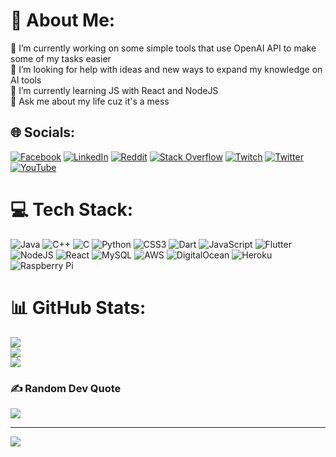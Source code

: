 # 💫 About Me:
🔭 I’m currently working on some simple tools that use OpenAI API to make some of my tasks easier<br>🤝 I’m looking for help with ideas and new ways to expand my knowledge on AI tools<br>🌱 I’m currently learning JS with React and NodeJS<br>💬 Ask me about my life cuz it's a mess


## 🌐 Socials:
[![Facebook](https://img.shields.io/badge/Facebook-%231877F2.svg?logo=Facebook&logoColor=white)](https://facebook.com/mrpho3nix) [![LinkedIn](https://img.shields.io/badge/LinkedIn-%230077B5.svg?logo=linkedin&logoColor=white)](https://linkedin.com/in/asaad-falah-7a7039153) [![Reddit](https://img.shields.io/badge/Reddit-%23FF4500.svg?logo=Reddit&logoColor=white)](https://reddit.com/user/u/F1reCub3s) [![Stack Overflow](https://img.shields.io/badge/-Stackoverflow-FE7A16?logo=stack-overflow&logoColor=white)](https://stackoverflow.com/users/17655640) [![Twitch](https://img.shields.io/badge/Twitch-%239146FF.svg?logo=Twitch&logoColor=white)](https://twitch.tv/notspacegoat) [![Twitter](https://img.shields.io/badge/Twitter-%231DA1F2.svg?logo=Twitter&logoColor=white)](https://twitter.com/mov_r0) [![YouTube](https://img.shields.io/badge/YouTube-%23FF0000.svg?logo=YouTube&logoColor=white)](https://youtube.com/@asadrealy) 

# 💻 Tech Stack:
![Java](https://img.shields.io/badge/java-%23ED8B00.svg?style=flat&logo=java&logoColor=white) ![C++](https://img.shields.io/badge/c++-%2300599C.svg?style=flat&logo=c%2B%2B&logoColor=white) ![C](https://img.shields.io/badge/c-%2300599C.svg?style=flat&logo=c&logoColor=white) ![Python](https://img.shields.io/badge/python-3670A0?style=flat&logo=python&logoColor=ffdd54) ![CSS3](https://img.shields.io/badge/css3-%231572B6.svg?style=flat&logo=css3&logoColor=white) ![Dart](https://img.shields.io/badge/dart-%230175C2.svg?style=flat&logo=dart&logoColor=white) ![JavaScript](https://img.shields.io/badge/javascript-%23323330.svg?style=flat&logo=javascript&logoColor=%23F7DF1E) ![Flutter](https://img.shields.io/badge/Flutter-%2302569B.svg?style=flat&logo=Flutter&logoColor=white) ![NodeJS](https://img.shields.io/badge/node.js-6DA55F?style=flat&logo=node.js&logoColor=white) ![React](https://img.shields.io/badge/react-%2320232a.svg?style=flat&logo=react&logoColor=%2361DAFB) ![MySQL](https://img.shields.io/badge/mysql-%2300f.svg?style=flat&logo=mysql&logoColor=white) ![AWS](https://img.shields.io/badge/AWS-%23FF9900.svg?style=flat&logo=amazon-aws&logoColor=white) ![DigitalOcean](https://img.shields.io/badge/DigitalOcean-%230167ff.svg?style=flat&logo=digitalOcean&logoColor=white) ![Heroku](https://img.shields.io/badge/heroku-%23430098.svg?style=flat&logo=heroku&logoColor=white) ![Raspberry Pi](https://img.shields.io/badge/-RaspberryPi-C51A4A?style=flat&logo=Raspberry-Pi)
# 📊 GitHub Stats:
![](https://github-readme-stats.vercel.app/api?username=Shiro-Koi&theme=shades-of-purple&hide_border=false&include_all_commits=true&count_private=false)<br/>
![](https://github-readme-streak-stats.herokuapp.com/?user=Shiro-Koi&theme=shades-of-purple&hide_border=false)<br/>
![](https://github-readme-stats.vercel.app/api/top-langs/?username=Shiro-Koi&theme=shades-of-purple&hide_border=false&include_all_commits=true&count_private=false&layout=compact)

### ✍️ Random Dev Quote
![](https://quotes-github-readme.vercel.app/api?type=horizontal&theme=tokyonight)

---
[![](https://visitcount.itsvg.in/api?id=Shiro-Koi&icon=0&color=6)](https://visitcount.itsvg.in)

<!-- Proudly created with GPRM ( https://gprm.itsvg.in ) -->
